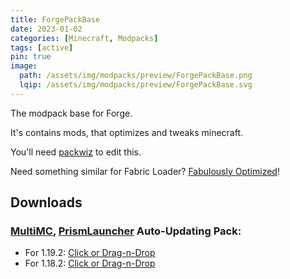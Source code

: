 ```yaml
---
title: ForgePackBase
date: 2023-01-02
categories: [Minecraft, Modpacks]
tags: [active]
pin: true
image:
  path: /assets/img/modpacks/preview/ForgePackBase.png
  lqip: /assets/img/modpacks/preview/ForgePackBase.svg
---
```


The modpack base for Forge.

It's contains mods, that optimizes and tweaks minecraft.

You'll need [packwiz](https://packwiz.infra.link/) to edit this.

Need something similar for Fabric Loader? [Fabulously Optimized](https://github.com/Fabulously-Optimized/fabulously-optimized)!

## Downloads
### [MultiMC](https://multimc.org/), [PrismLauncher](https://prismlauncher.org/) Auto-Updating Pack:
-  For 1.19.2: [Click or Drag-n-Drop](/ForgePackBase/ForgePackBase(1.19.2).zip)
-  For 1.18.2: [Click or Drag-n-Drop](/ForgePackBase/ForgePackBase(1.18.2).zip)
